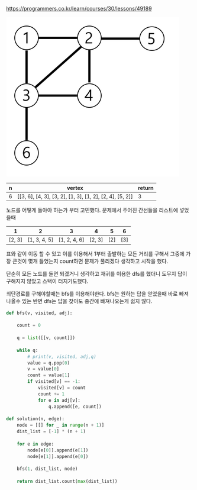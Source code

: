 https://programmers.co.kr/learn/courses/30/lessons/49189



![image.png](\images\dec85ab5-0273-47b3-ba73-fc0b5f6be28a.png)



| n    | vertex                                                   | return |
| ---- | -------------------------------------------------------- | ------ |
| 6    | [[3, 6], [4, 3], [3, 2], [1, 3], [1, 2], [2, 4], [5, 2]] | 3      |



노드를 어떻게 돌아야 하는가 부터 고민했다. 문제에서 주어진 간선들을 리스트에 넣었을때

|   1    |      2       |      3       |   4    |  5   |  6   |
| :----: | :----------: | :----------: | :----: | :--: | :--: |
| [2, 3] | [1, 3, 4, 5] | [1, 2, 4, 6] | [2, 3] | [2]  | [3]  |

표와 같이 이동 할 수 있고 이를 이용해서 1부터 출발하는 모든 거리를 구해서 그중에 가장 큰것이 몇개 들었는지 count하면 문제가 풀리겠다 생각하고 시작을 했다.



단순히 모든 노드를 돌면 되겠거니 생각하고 재귀를 이용한 dfs를 했더니 도무지 답이 구해지지 않았고 스택이 터지기도했다. 

최단경로를 구해야할때는 bfs를 이용해야한다. bfs는 원하는 답을 얻었을때 바로 빠져나올수 있는 반면 dfs는 답을 찾아도 중간에 빠져나오는게 쉽지 않다.





```python
def bfs(v, visited, adj):

    count = 0

    q = list([[v, count]])
   
    while q:
        # print(v, visited, adj,q)
        value = q.pop(0)
        v = value[0]
        count = value[1]
        if visited[v] == -1:
            visited[v] = count
            count += 1
            for e in adj[v]:
                q.append([e, count])

def solution(n, edge):
    node = [[] for _ in range(n + 1)]
    dist_list = [-1] * (n + 1)

    for e in edge:
        node[e[0]].append(e[1])
        node[e[1]].append(e[0])

    bfs(1, dist_list, node)

    return dist_list.count(max(dist_list))
```





